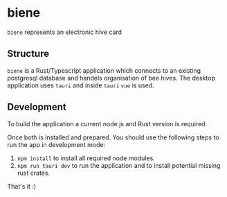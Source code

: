 # biene

`biene` represents an electronic hive card

## Structure

`biene` is a Rust/Typescript application which connects to an existing postgresql database and handels organisation of bee hives. The desktop application uses `tauri` and inside `tauri` `vue` is used.

## Development

To build the application a current node.js and Rust version is required.

Once both is installed and prepared. You should use the following steps to run the app in development mode:

1. `npm install` to install all required node modules.
2. `npm run tauri dev` to run the application and to install potential missing rust crates.

That's it :)

